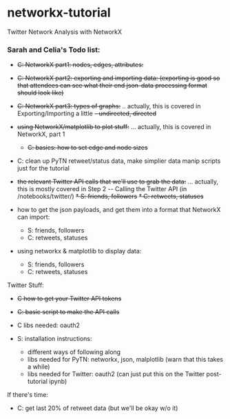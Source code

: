 # networkx-tutorial
Twitter Network Analysis with NetworkX 

### Sarah and Celia's Todo list:

* ~~C: NetworkX part1: nodes, edges, attributes:~~
* ~~C: NetworkX part2: exporting and importing data:
    (exporting is good so that attendees can see what their end json-data processing format should look like)~~
* ~~C: NetworkX part3: types of graphs:~~ .. actually, this is covered in Exporting/Importing a little
    ~~- undirected, directed~~

* ~~using NetworkX/matplotlib to plot stuff:~~ ... actually, this is covered in NetworkX, part 1
    - ~~C: basics: how to set edge and node sizes~~

* C: clean up PyTN retweet/status data, make simplier data manip scripts just for the tutorial

* ~~the relevant Twitter API calls that we'll use to grab the data:~~ ... actually, this is mostly covered in Step 2 -- Calling the Twitter API (in /notebooks/twitter/)
    ~~* S: friends, followers~~
    ~~* C: retweets, statuses~~
* how to get the json payloads, and get them into a format that NetworkX can import:
    * S: friends, followers
    * C: retweets, statuses
* using networkx & matplotlib to display data:
    * S: friends, followers
    * C: retweets, statuses

Twitter Stuff:
* ~~C how to get your Twitter API tokens~~
* ~~C: basic script to make the API calls~~
* C libs needed: oauth2

* S: installation instructions:
    - different ways of following along
    - libs needed for PyTN: networkx, json, malplotlib (warn that this takes a while)
    - libs needed for Twitter: oauth2 (can just put this on the Twitter post-tutorial ipynb)

If there's time:
* C: get last 20% of retweet data (but we'll be okay w/o it)
